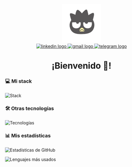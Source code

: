 <div align="center">
  <img width="128" src="https://raw.githubusercontent.com/Qv1ko/Qv1ko/main/pictures/icon.png"  />
</div>

<div align="center">
  <a href="https://www.linkedin.com/in/qv1ko/" target="_blank">
    <img src="https://img.shields.io/static/v1?message=LinkedIn&logo=linkedin&label=&color=0077B5&logoColor=white&labelColor=&style=for-the-badge" height="25" alt="linkedin logo"  />
  </a>
  <a href="mailto:vicgarmur947@gmail.com" target="_blank">
    <img src="https://img.shields.io/static/v1?message=Gmail&logo=gmail&label=&color=D14836&logoColor=white&labelColor=&style=for-the-badge" height="25" alt="gmail logo"  />
  </a>
  <a href="https://t.me/Qv1ko" target="_blank" >
    <img src="https://img.shields.io/static/v1?message=Telegram&logo=telegram&label=&color=2CA5E0&logoColor=white&labelColor=&style=for-the-badge" height="25" alt="telegram logo"  />
  </a>
</div>

###

<h1 align="center">¡Bienvenido 👋!</h1>

###

<h3 align="left">💻 Mi stack</h3>

###

![Stack](https://skillicons.dev/icons?i=laravel,angular,nodejs,mysql,aws,git)

###

<h3 align="left">🛠 Otras tecnologías</h3>

###

![Tecnologías](https://skillicons.dev/icons?i=astro,react,tailwindcss,bun,vite,md)

###

<h3 align="left">📊 Mis estadísticas</h3>

###

![Estadísticas de GitHub](https://github-readme-stats.vercel.app/api?username=qv1ko&show_icons=true&locale=es&rank_icon=github&theme=dark#gh-dark-mode-only)

![Lenguajes más usados](https://github-readme-stats.vercel.app/api/top-langs/?username=qv1ko&layout=compact&locale=es&theme=dark)
